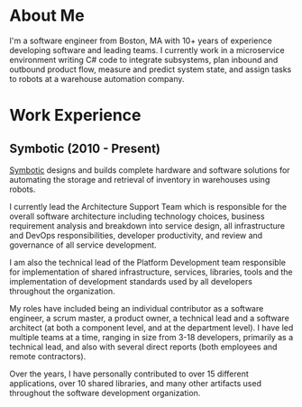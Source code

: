 ---
---

# About Me

I'm a software engineer from Boston, MA with 10+ years of experience developing software and leading teams. I currently work in a microservice environment writing C# code to integrate subsystems, plan inbound and outbound product flow, measure and predict system state, and assign tasks to robots at a warehouse automation company.

# Work Experience

## Symbotic (2010 - Present)

[Symbotic](http://symbotic.com) designs and builds complete hardware and software solutions for automating the storage and retrieval of inventory in warehouses using robots.

I currently lead the Architecture Support Team which is responsible for the overall software architecture including technology choices, business requirement analysis and breakdown into service design, all infrastructure and DevOps responsibilities, developer productivity, and review and governance of all service development.

I am also the technical lead of the Platform Development team responsible for implementation of shared infrastructure, services, libraries, tools and the implementation of development standards used by all developers throughout the organization.

My roles have included being an individual contributor as a software engineer, a scrum master, a product owner, a technical lead and a software architect (at both a component level, and at the department level). I have led multiple teams at a time, ranging in size from 3-18 developers, primarily as a technical lead, and also with several direct reports (both employees and remote contractors).

Over the years, I have personally contributed to over 15 different applications, over 10 shared libraries, and many other artifacts used throughout the software development organization.
